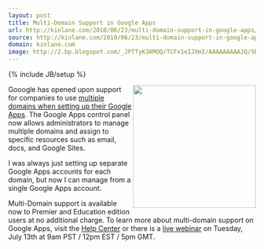 ```yaml
---
layout: post
title: Multi-Domain Support in Google Apps
url: http://kinlane.com/2010/06/23/multi-domain-support-in-google-apps/
source: http://kinlane.com/2010/06/23/multi-domain-support-in-google-apps/
domain: kinlane.com
image: http://2.bp.blogspot.com/_JPTTyK3AMOQ/TCFx1eIJXmI/AAAAAAAAAJQ/SB-QTcN-mDk/Picture+9.png
---
```

{% include JB/setup %}<p><img class="alignnone" style="padding: 20ppx;" title="Google Apps Multi Domain" src="http://2.bp.blogspot.com/_JPTTyK3AMOQ/TCFx1eIJXmI/AAAAAAAAAJQ/SB-QTcN-mDk/Picture+9.png" alt="" width="250" align="right" />Gooogle has opened upon support for companies to use <a href="http://googleenterprise.blogspot.com/2010/06/introducing-multi-domain-support-in.html">multiple domains when setting up their Google Apps</a>. The Google Apps control panel now allows administrators to manage multiple domains and assign to specific resources such as email, docs, and Google Sites.<p></p>
I was always just setting up separate Google Apps accounts for each domain, but now I can manage from a single Google Apps account.<p></p>
Multi-Domain support is available now to Premier and Education edition users at  no additional charge. To learn more about multi-domain support on Google  Apps, visit the <a href="http://www.google.com/url?q=http%3A%2F%2Fwww.google.com%2Fsupport%2Fa%2Fbin%2Fanswer.py%3Fanswer%3D182452">Help  Center</a> or there is a <a href="http://www.google.com/url?q=https%3A%2F%2Fgoogleonline.webex.com%2Fgoogleonline%2Fonstage%2Fg.php%3Ft%3Da%26d%3D576242793%26SourceID%3D330%2520&amp;sa=D&amp;sntz=1&amp;usg=AFQjCNF1baDz5lCoXTEOVM-LZ4nAMJ5c3A">live  webinar</a> on Tuesday, July 13th at 9am PST / 12pm EST / 5pm GMT.</p>

